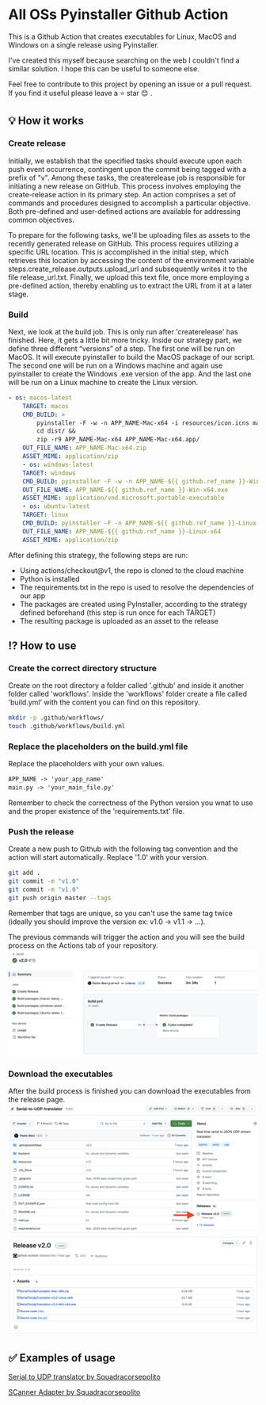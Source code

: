 # All OSs Pyinstaller Github Action
This is a Github Action that creates executables for Linux, MacOS and Windows on a single release using Pyinstaller.

I've created this myself because searching on the web I couldn't find a similar solution. I hope this can be useful to someone else.

Feel free to contribute to this project by opening an issue or a pull request. If you find it useful please leave a :star: star :blush: .

## :bulb: How it works
### Create release
Initially, we establish that the specified tasks should execute upon each push event occurrence, contingent upon the commit being tagged with a prefix of "v". Among these tasks, the createrelease job is responsible for initiating a new release on GitHub. This process involves employing the create-release action in its primary step. An action comprises a set of commands and procedures designed to accomplish a particular objective. Both pre-defined and user-defined actions are available for addressing common objectives.

To prepare for the following tasks, we'll be uploading files as assets to the recently generated release on GitHub. This process requires utilizing a specific URL location. This is accomplished in the initial step, which retrieves this location by accessing the content of the environment variable steps.create_release.outputs.upload_url and subsequently writes it to the file release_url.txt. Finally, we upload this text file, once more employing a pre-defined action, thereby enabling us to extract the URL from it at a later stage.

### Build
Next, we look at the build job. This is only run after 'createrelease' has finished. Here, it gets a little bit more tricky. Inside our strategy part, we define three different “versions” of a step. The first one will be run on MacOS. It will execute pyinstaller to build the MacOS package of our script. The second one will be run on a Windows machine and again use pyinstaller to create the Windows .exe version of the app. And the last one will be run on a Linux machine to create the Linux version.
```yml
- os: macos-latest
    TARGET: macos
    CMD_BUILD: >
        pyinstaller -F -w -n APP_NAME-Mac-x64 -i resources/icon.icns main.py &&
        cd dist/ &&
        zip -r9 APP_NAME-Mac-x64 APP_NAME-Mac-x64.app/                
    OUT_FILE_NAME: APP_NAME-Mac-x64.zip
    ASSET_MIME: application/zip
    - os: windows-latest
    TARGET: windows
    CMD_BUILD: pyinstaller -F -w -n APP_NAME-${{ github.ref_name }}-Win-x64 -i resources/icon.ico main.py
    OUT_FILE_NAME: APP_NAME-${{ github.ref_name }}-Win-x64.exe
    ASSET_MIME: application/vnd.microsoft.portable-executable
    - os: ubuntu-latest
    TARGET: linux
    CMD_BUILD: pyinstaller -F -n APP_NAME-${{ github.ref_name }}-Linux-x64 -i resources/icon.ico main.py
    OUT_FILE_NAME: APP_NAME-${{ github.ref_name }}-Linux-x64
    ASSET_MIME: application/zip 
```
After defining this strategy, the following steps are run:
- Using actions/checkout@v1, the repo is cloned to the cloud machine
- Python is installed
- The requirements.txt in the repo is used to resolve the dependencies of our app
- The packages are created using PyInstaller, according to the strategy defined beforehand (this step is run once for each TARGET)
- The resulting package is uploaded as an asset to the release

## :interrobang: How to use
### Create the correct directory structure
Create on the root directory a folder called '.github' and inside it another folder called 'workflows'. Inside the 'workflows' folder create a file called 'build.yml' with the content you can find on this repository.
```bash
mkdir -p .github/workflows/
touch .github/workflows/build.yml
```

### Replace the placeholders on the build.yml file
Replace the placeholders with your own values.
```txt
APP_NAME -> 'your_app_name'
main.py -> 'your_main_file.py'
```
Remember to check the correctness of the Python version you wnat to use and the proper existence of the 'requirements.txt' file.

### Push the release
Create a new push to Github with the following tag convention and the action will start automatically.
Replace '1.0' with your version.
```bash
git add .         
git commit -m "v1.0"  
git commit -m "v1.0"      
git push origin master --tags   
```      
Remember that tags are unique, so you can't use the same tag twice (ideally you should improve the version ex: v1.0 -> v1.1 -> ...).

The previous commands will trigger the action and you will see the build process on the Actions tab of your repository.
![build-porcess](/img/build-process.png)

### Download the executables
After the build process is finished you can download the executables from the release page.
![main page release](/img/main-page-release.png)
![release](/img/release.png)

## :white_check_mark: Examples of usage
[Serial to UDP translator by Squadracorsepolito](https://github.com/squadracorsepolito/Serial-to-UDP-translator)

[SCanner Adapter by Squadracorsepolito](https://github.com/squadracorsepolito/SCanner-adapter)